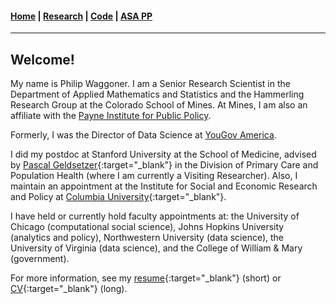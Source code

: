 #### [Home](https://pdwaggoner.github.io) | [Research](/Research.md) | [Code](/Code.md) | [ASA PP](/ASA.md)
___________

## Welcome!

My name is Philip Waggoner. I am a Senior Research Scientist in the Department of Applied Mathematics and Statistics and the Hammerling Research Group at the Colorado School of Mines. At Mines, I am also an affiliate with the [Payne Institute for Public Policy](https://payneinstitute.mines.edu/project/philip-waggoner/).

Formerly, I was the Director of Data Science at [YouGov America](https://today.yougov.com/). 

I did my postdoc at Stanford University at the School of Medicine, advised by [Pascal Geldsetzer](https://profiles.stanford.edu/pascal-geldsetzer){:target="_blank"} in the Division of Primary Care and Population Health (where I am currently a Visiting Researcher). Also, I maintain an appointment at the Institute for Social and Economic Research and Policy at [Columbia University](http://iserp.columbia.edu/people/philip-d-waggoner){:target="_blank"}.

I have held or currently hold faculty appointments at: the University of Chicago (computational social science), Johns Hopkins University (analytics and policy), Northwestern University (data science), the University of Virginia (data science), and the College of William & Mary (government).

For more information, see my [resume](https://www.dropbox.com/s/cqkdj0mmceglh4v/Philip%20Waggoner_Resume.pdf?dl=0){:target="_blank"} (short) or [CV](https://www.dropbox.com/s/c9sa17y6j4y5o45/Philip%20Waggoner_CV.pdf?dl=0){:target="_blank"} (long).
